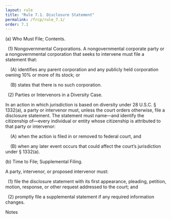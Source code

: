 ```yaml
---
layout: rule
title: "Rule 7.1. Disclosure Statement"
permalink: /frcp/rule_7.1/
order: 7.1
---
```


(a) Who Must File; Contents.


&nbsp;&nbsp;(1) Nongovernmental Corporations. A nongovernmental corporate party or a nongovernmental corporation that seeks to intervene must file a statement that:


&nbsp;&nbsp;&nbsp;&nbsp;(A) identifies any parent corporation and any publicly held corporation owning 10% or more of its stock; or


&nbsp;&nbsp;&nbsp;&nbsp;(B) states that there is no such corporation.


&nbsp;&nbsp;(2) Parties or Intervenors in a Diversity Case.


In an action in which jurisdiction is based on diversity under 28 U.S.C. § 1332(a), a party or intervenor must, unless the court orders otherwise, file a disclosure statement. The statement must name—and identify the citizenship of—every individual or entity whose citizenship is attributed to that party or intervenor:


&nbsp;&nbsp;&nbsp;&nbsp;(A) when the action is filed in or removed to federal court, and


&nbsp;&nbsp;&nbsp;&nbsp;(B) when any later event occurs that could affect the court’s jurisdiction under § 1332(a).


(b) Time to File; Supplemental Filing.


A party, intervenor, or proposed intervenor must:


&nbsp;&nbsp;(1) file the disclosure statement with its first appearance, pleading, petition, motion, response, or other request addressed to the court; and


&nbsp;&nbsp;(2) promptly file a supplemental statement if any required information changes.


Notes